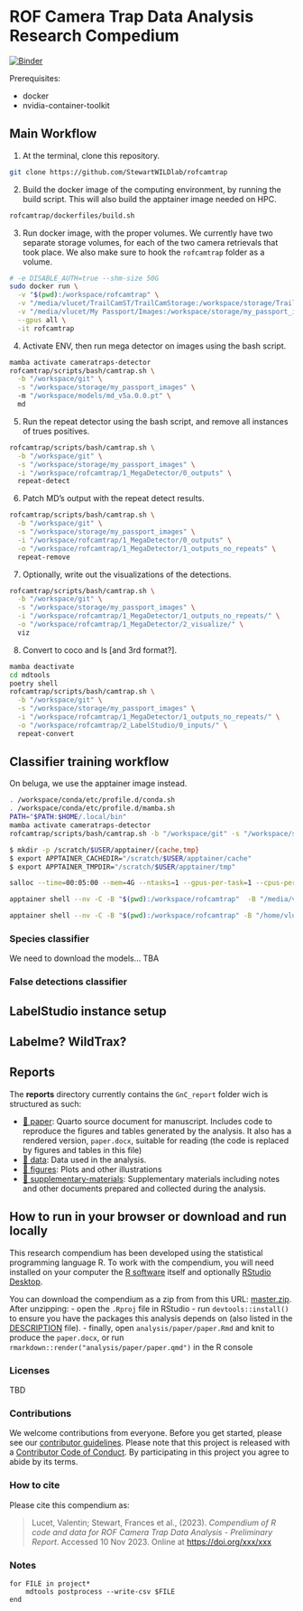
<!-- README.md is generated from README.Rmd. Please edit that file -->

# ROF Camera Trap Data Analysis Research Compedium

[![Binder](https://mybinder.org/badge_logo.svg)](https://mybinder.org/v2/gh/StewartWILDlab/rofcamtrap/main?urlpath=rstudio)

Prerequisites:

- docker
- nvidia-container-toolkit

## Main Workflow

1.  At the terminal, clone this repository.

``` bash
git clone https://github.com/StewartWILDlab/rofcamtrap
```

2.  Build the docker image of the computing environment, by running the
    build script. This will also build the apptainer image needed on
    HPC.

``` bash
rofcamtrap/dockerfiles/build.sh
```

3.  Run docker image, with the proper volumes. We currently have two
    separate storage volumes, for each of the two camera retrievals that
    took place. We also make sure to hook the `rofcamtrap` folder as a
    volume.

``` bash
# -e DISABLE_AUTH=true --shm-size 50G
sudo docker run \
  -v "$(pwd):/workspace/rofcamtrap" \
  -v "/media/vlucet/TrailCamST/TrailCamStorage:/workspace/storage/TrailCamStorage" \
  -v "/media/vlucet/My Passport/Images:/workspace/storage/my_passport_images" \
  --gpus all \
  -it rofcamtrap
```

4.  Activate ENV, then run mega detector on images using the bash
    script.

``` bash
mamba activate cameratraps-detector
rofcamtrap/scripts/bash/camtrap.sh \
  -b "/workspace/git" \
  -s "/workspace/storage/my_passport_images" \ 
  -m "/workspace/models/md_v5a.0.0.pt" \
  md
```

5.  Run the repeat detector using the bash script, and remove all
    instances of trues positives.

``` bash
rofcamtrap/scripts/bash/camtrap.sh \
  -b "/workspace/git" \
  -s "/workspace/storage/my_passport_images" \
  -i "/workspace/rofcamtrap/1_MegaDetector/0_outputs" \
  repeat-detect
```

6.  Patch MD’s output with the repeat detect results.

``` bash
rofcamtrap/scripts/bash/camtrap.sh \
  -b "/workspace/git" \
  -s "/workspace/storage/my_passport_images" \
  -i "/workspace/rofcamtrap/1_MegaDetector/0_outputs" \
  -o "/workspace/rofcamtrap/1_MegaDetector/1_outputs_no_repeats" \
  repeat-remove
```

7.  Optionally, write out the visualizations of the detections.

``` bash
rofcamtrap/scripts/bash/camtrap.sh \
  -b "/workspace/git" \
  -s "/workspace/storage/my_passport_images" \
  -i "/workspace/rofcamtrap/1_MegaDetector/1_outputs_no_repeats/" \
  -o "/workspace/rofcamtrap/1_MegaDetector/2_visualize/" \
  viz
```

8.  Convert to coco and ls \[and 3rd format?\].

``` bash
mamba deactivate 
cd mdtools
poetry shell
rofcamtrap/scripts/bash/camtrap.sh \
  -b "/workspace/git" \
  -s "/workspace/storage/my_passport_images" \
  -i "/workspace/rofcamtrap/1_MegaDetector/1_outputs_no_repeats/" \
  -o "/workspace/rofcamtrap/2_LabelStudio/0_inputs/" \
  repeat-convert
```

## Classifier training workflow

On beluga, we use the apptainer image instead.

``` bash
. /workspace/conda/etc/profile.d/conda.sh 
. /workspace/conda/etc/profile.d/mamba.sh
PATH="$PATH:$HOME/.local/bin"
mamba activate cameratraps-detector
rofcamtrap/scripts/bash/camtrap.sh -b "/workspace/git" -s "/workspace/storage/my_passport_images" -m "/workspace/models/md_v5a.0.0.pt" md

$ mkdir -p /scratch/$USER/apptainer/{cache,tmp}
$ export APPTAINER_CACHEDIR="/scratch/$USER/apptainer/cache"
$ export APPTAINER_TMPDIR="/scratch/$USER/apptainer/tmp"

salloc --time=00:05:00 --mem=4G --ntasks=1 --gpus-per-task=1 --cpus-per-task=1 --account=rrg-fstewart

apptainer shell --nv -C -B "$(pwd):/workspace/rofcamtrap"  -B "/media/vlucet/TrailCamST/TrailCamStorage:/workspace/storage/TrailCamStorage"  -B "/media/vlucet/My Passport/Images:/workspace/storage/my_passport_images" rofcamtrap.sif

apptainer shell --nv -C -B "$(pwd):/workspace/rofcamtrap" -B "/home/vlucet/projects/rrg-fstewart/vlucet:/workspace/project/" rofcamtrap.sif
```

### Species classifier

We need to download the models… TBA

### False detections classifier

## LabelStudio instance setup

## Labelme? WildTrax?

## Reports

The **reports** directory currently contains the `GnC_report` folder
wich is structured as such:

- [:file_folder: paper](/analysis/paper): Quarto source document for
  manuscript. Includes code to reproduce the figures and tables
  generated by the analysis. It also has a rendered version,
  `paper.docx`, suitable for reading (the code is replaced by figures
  and tables in this file)
- [:file_folder: data](/analysis/data): Data used in the analysis.
- [:file_folder: figures](/analysis/figures): Plots and other
  illustrations
- [:file_folder:
  supplementary-materials](/analysis/supplementary-materials):
  Supplementary materials including notes and other documents prepared
  and collected during the analysis.

## How to run in your browser or download and run locally

This research compendium has been developed using the statistical
programming language R. To work with the compendium, you will need
installed on your computer the [R
software](https://cloud.r-project.org/) itself and optionally [RStudio
Desktop](https://rstudio.com/products/rstudio/download/).

You can download the compendium as a zip from from this URL:
[master.zip](/archive/main.zip). After unzipping: - open the `.Rproj`
file in RStudio - run `devtools::install()` to ensure you have the
packages this analysis depends on (also listed in the
[DESCRIPTION](/DESCRIPTION) file). - finally, open
`analysis/paper/paper.Rmd` and knit to produce the `paper.docx`, or run
`rmarkdown::render("analysis/paper/paper.qmd")` in the R console

### Licenses

TBD

<!-- **Text and figures :**  [CC-BY-4.0](http://creativecommons.org/licenses/by/4.0/) 
&#10;**Code :** See the [DESCRIPTION](DESCRIPTION) file
&#10;**Data :** [CC-0](http://creativecommons.org/publicdomain/zero/1.0/) attribution requested in reuse -->

### Contributions

We welcome contributions from everyone. Before you get started, please
see our [contributor guidelines](CONTRIBUTING.md). Please note that this
project is released with a [Contributor Code of Conduct](CONDUCT.md). By
participating in this project you agree to abide by its terms.

### How to cite

Please cite this compendium as:

> Lucet, Valentin; Stewart, Frances et al., (2023). *Compendium of R
> code and data for ROF Camera Trap Data Analysis - Preliminary Report*.
> Accessed 10 Nov 2023. Online at <https://doi.org/xxx/xxx>

### Notes

    for FILE in project*
        mdtools postprocess --write-csv $FILE
    end

<!-- This repository contains the data and code for our paper:
&#10;> Authors, (YYYY). _ROF Camera Trap Data Analysis - Preliminary Report_. Name of journal/book <https://doi.org/xxx/xxx>
&#10;Our pre-print is online here:
&#10;> Authors, (YYYY). _ROF Camera Trap Data Analysis - Preliminary Report_. Name of journal/book, Accessed 10 Nov 2023. Online at <https://doi.org/xxx/xxx> -->
